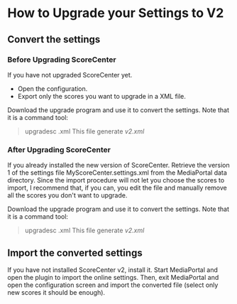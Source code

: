 # How to Upgrade your Settings to V2 #

## Convert the settings ##
### Before Upgrading ScoreCenter ###
If you have not upgraded ScoreCenter yet.
  * Open the configuration.
  * Export only the scores you want to upgrade in a XML file.

Download the upgrade program and use it to convert the settings. Note that it is a command tool:
> upgradesc <your export file>.xml
This file generate <your export file>_v2.xml_

### After Upgrading ScoreCenter ###
If you already installed the new version of ScoreCenter.
Retrieve the version 1 of the settings file MyScoreCenter.settings.xml from the MediaPortal data directory.
Since the import procedure will not let you choose the scores to import, I recommend that, if you can, you edit the file and manually remove all the scores you don't want to upgrade.

Download the upgrade program and use it to convert the settings. Note that it is a command tool:
> upgradesc <your export file>.xml
This file generate <your export file>_v2.xml_

## Import the converted settings ##
If you have not installed ScoreCenter v2, install it.
Start MediaPortal and open the plugin to import the online settings.
Then, exit MediaPortal and open the configuration screen and import the converted file (select only new scores it should be enough).